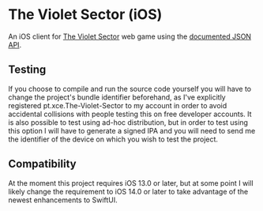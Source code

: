 # The Violet Sector (iOS)

An iOS client for [The Violet Sector](https://www.violetsector.com/) web game using the [documented JSON API](https://app.swaggerhub.com/apis-docs/ecvej/TVS-JSON/0.1).

## Testing

If you choose to compile and run the source code yourself you will have to change the project's bundle identifier beforehand, as I've explicitly registered pt.xce.The-Violet-Sector to my account in order to avoid accidental collisions with people testing this on free developer accounts.  It is also possible to test using ad-hoc distribution, but in order to test using this option I will have to generate a signed IPA and you will need to send me the identifier of the device on which you wish to test the project.

## Compatibility

At the moment this project requires iOS 13.0 or later, but at some point I will likely change the requirement to iOS 14.0 or later to take advantage of the newest enhancements to SwiftUI.
